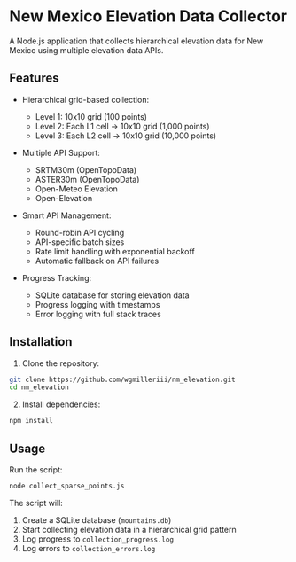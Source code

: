 # New Mexico Elevation Data Collector

A Node.js application that collects hierarchical elevation data for New Mexico using multiple elevation data APIs.

## Features

- Hierarchical grid-based collection:
  - Level 1: 10x10 grid (100 points)
  - Level 2: Each L1 cell → 10x10 grid (1,000 points)
  - Level 3: Each L2 cell → 10x10 grid (10,000 points)

- Multiple API Support:
  - SRTM30m (OpenTopoData)
  - ASTER30m (OpenTopoData)
  - Open-Meteo Elevation
  - Open-Elevation

- Smart API Management:
  - Round-robin API cycling
  - API-specific batch sizes
  - Rate limit handling with exponential backoff
  - Automatic fallback on API failures

- Progress Tracking:
  - SQLite database for storing elevation data
  - Progress logging with timestamps
  - Error logging with full stack traces

## Installation

1. Clone the repository:
```bash
git clone https://github.com/wgmilleriii/nm_elevation.git
cd nm_elevation
```

2. Install dependencies:
```bash
npm install
```

## Usage

Run the script:
```bash
node collect_sparse_points.js
```

The script will:
1. Create a SQLite database (`mountains.db`)
2. Start collecting elevation data in a hierarchical grid pattern
3. Log progress to `collection_progress.log`
4. Log errors to `collection_errors.log` 